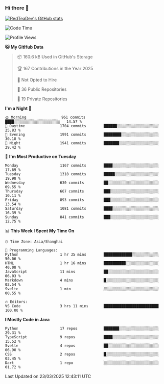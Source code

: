### Hi there 👋

<!--
**RedTeaDev/RedTeaDev** is a ✨ _special_ ✨ repository because its `README.md` (this file) appears on your GitHub profile.

Here are some ideas to get you started:

- 🔭 I’m currently working on ...
- 🌱 I’m currently learning ...
- 👯 I’m looking to collaborate on ...
- 🤔 I’m looking for help with ...
- 💬 Ask me about ...
- 📫 How to reach me: ...
- 😄 Pronouns: ...
- ⚡ Fun fact: ...
-->

<!--
[![wakatime](https://wakatime.com/badge/user/6b101ed0-04c0-4490-9283-eb61f2efff96.svg)](https://wakatime.com/@6b101ed0-04c0-4490-9283-eb61f2efff96)
!-->

[![RedTeaDev's GitHub stats](https://github-readme-stats.vercel.app/api?username=RedTeaDev\&include_all_commits=true)](https://github.com/anuraghazra/github-readme-stats)
<!--
[![willianrod's wakatime stats](https://github-readme-stats.vercel.app/api/wakatime?username=RedTeaDev)](https://github.com/anuraghazra/github-readme-stats)
!-->
<!--START_SECTION:waka-->
![Code Time](http://img.shields.io/badge/Code%20Time-3%2C071%20hrs%2046%20mins-blue)

![Profile Views](http://img.shields.io/badge/Profile%20Views-0-blue)

**🐱 My GitHub Data** 

> 📦 160.6 kB Used in GitHub's Storage 
 > 
> 🏆 167 Contributions in the Year 2025
 > 
> 🚫 Not Opted to Hire
 > 
> 📜 36 Public Repositories 
 > 
> 🔑 19 Private Repositories 
 > 
**I'm a Night 🦉** 

```text
🌞 Morning                961 commits         ████░░░░░░░░░░░░░░░░░░░░░   14.57 % 
🌆 Daytime                1704 commits        ██████░░░░░░░░░░░░░░░░░░░   25.83 % 
🌃 Evening                1991 commits        ████████░░░░░░░░░░░░░░░░░   30.18 % 
🌙 Night                  1941 commits        ███████░░░░░░░░░░░░░░░░░░   29.42 % 
```
📅 **I'm Most Productive on Tuesday** 

```text
Monday                   1167 commits        ████░░░░░░░░░░░░░░░░░░░░░   17.69 % 
Tuesday                  1318 commits        █████░░░░░░░░░░░░░░░░░░░░   19.98 % 
Wednesday                630 commits         ██░░░░░░░░░░░░░░░░░░░░░░░   09.55 % 
Thursday                 667 commits         ███░░░░░░░░░░░░░░░░░░░░░░   10.11 % 
Friday                   893 commits         ███░░░░░░░░░░░░░░░░░░░░░░   13.54 % 
Saturday                 1081 commits        ████░░░░░░░░░░░░░░░░░░░░░   16.39 % 
Sunday                   841 commits         ███░░░░░░░░░░░░░░░░░░░░░░   12.75 % 
```


📊 **This Week I Spent My Time On** 

```text
🕑︎ Time Zone: Asia/Shanghai

💬 Programming Languages: 
Python                   1 hr 35 mins        █████████████░░░░░░░░░░░░   50.06 % 
HTML                     1 hr 16 mins        ██████████░░░░░░░░░░░░░░░   40.08 % 
JavaScript               11 mins             ██░░░░░░░░░░░░░░░░░░░░░░░   06.03 % 
Markdown                 4 mins              █░░░░░░░░░░░░░░░░░░░░░░░░   02.54 % 
Svelte                   1 min               ░░░░░░░░░░░░░░░░░░░░░░░░░   00.55 % 

🔥 Editors: 
VS Code                  3 hrs 11 mins       █████████████████████████   100.00 % 
```

**I Mostly Code in Java** 

```text
Python                   17 repos            ███████░░░░░░░░░░░░░░░░░░   29.31 % 
TypeScript               9 repos             ████░░░░░░░░░░░░░░░░░░░░░   15.52 % 
Svelte                   4 repos             ██░░░░░░░░░░░░░░░░░░░░░░░   06.90 % 
CSS                      2 repos             █░░░░░░░░░░░░░░░░░░░░░░░░   03.45 % 
Dart                     1 repo              ░░░░░░░░░░░░░░░░░░░░░░░░░   01.72 % 
```




 Last Updated on 23/03/2025 12:43:11 UTC
<!--END_SECTION:waka-->



